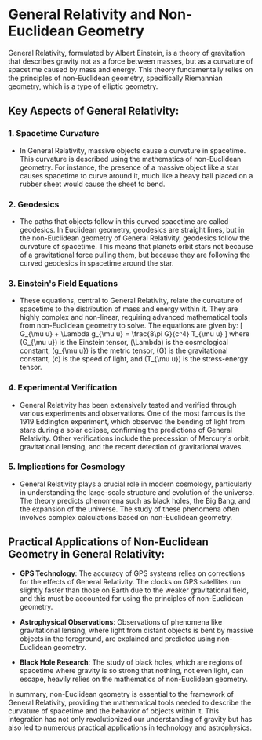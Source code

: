 # General Relativity and Non-Euclidean Geometry

General Relativity, formulated by Albert Einstein, is a theory of gravitation that describes gravity not as a force between masses, but as a curvature of spacetime caused by mass and energy. This theory fundamentally relies on the principles of non-Euclidean geometry, specifically Riemannian geometry, which is a type of elliptic geometry.

## Key Aspects of General Relativity:

### 1. **Spacetime Curvature**
   - In General Relativity, massive objects cause a curvature in spacetime. This curvature is described using the mathematics of non-Euclidean geometry. For instance, the presence of a massive object like a star causes spacetime to curve around it, much like a heavy ball placed on a rubber sheet would cause the sheet to bend.

### 2. **Geodesics**
   - The paths that objects follow in this curved spacetime are called geodesics. In Euclidean geometry, geodesics are straight lines, but in the non-Euclidean geometry of General Relativity, geodesics follow the curvature of spacetime. This means that planets orbit stars not because of a gravitational force pulling them, but because they are following the curved geodesics in spacetime around the star.

### 3. **Einstein's Field Equations**
   - These equations, central to General Relativity, relate the curvature of spacetime to the distribution of mass and energy within it. They are highly complex and non-linear, requiring advanced mathematical tools from non-Euclidean geometry to solve. The equations are given by:
     \[
     G_{\mu
u} + \Lambda g_{\mu
u} = \frac{8\pi G}{c^4} T_{\mu
u}
     \]
     where \(G_{\mu
u}\) is the Einstein tensor, \(\Lambda\) is the cosmological constant, \(g_{\mu
u}\) is the metric tensor, \(G\) is the gravitational constant, \(c\) is the speed of light, and \(T_{\mu
u}\) is the stress-energy tensor.

### 4. **Experimental Verification**
   - General Relativity has been extensively tested and verified through various experiments and observations. One of the most famous is the 1919 Eddington experiment, which observed the bending of light from stars during a solar eclipse, confirming the predictions of General Relativity. Other verifications include the precession of Mercury's orbit, gravitational lensing, and the recent detection of gravitational waves.

### 5. **Implications for Cosmology**
   - General Relativity plays a crucial role in modern cosmology, particularly in understanding the large-scale structure and evolution of the universe. The theory predicts phenomena such as black holes, the Big Bang, and the expansion of the universe. The study of these phenomena often involves complex calculations based on non-Euclidean geometry.

## Practical Applications of Non-Euclidean Geometry in General Relativity:

- **GPS Technology**: The accuracy of GPS systems relies on corrections for the effects of General Relativity. The clocks on GPS satellites run slightly faster than those on Earth due to the weaker gravitational field, and this must be accounted for using the principles of non-Euclidean geometry.

- **Astrophysical Observations**: Observations of phenomena like gravitational lensing, where light from distant objects is bent by massive objects in the foreground, are explained and predicted using non-Euclidean geometry.

- **Black Hole Research**: The study of black holes, which are regions of spacetime where gravity is so strong that nothing, not even light, can escape, heavily relies on the mathematics of non-Euclidean geometry.

In summary, non-Euclidean geometry is essential to the framework of General Relativity, providing the mathematical tools needed to describe the curvature of spacetime and the behavior of objects within it. This integration has not only revolutionized our understanding of gravity but has also led to numerous practical applications in technology and astrophysics.

